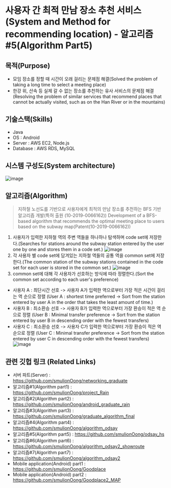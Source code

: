 # 사용자 간 최적 만남 장소 추천 서비스(System and Method for recommending location) - 알고리즘#5(Algorithm Part5)
## 목적(Purpose)
* 모임 장소를 정할 때 시간이 오래 걸리는 문제점 해결(Solved the problem of taking a long time to select a meeting place)
* 한강 위, 산속 등 실제 갈 수 없는 장소를 추천하는 유사 서비스의 문제점 해결(Resolving the problem of similar services that recommend places that cannot be actually visited, such as on the Han River or in the mountains)
## 기술스택(Skills)
* Java
* OS : Android
* Server : AWS EC2, Node.js
* Database : AWS RDS, MySQL
## 시스템 구성도(System architecture)
![image](https://user-images.githubusercontent.com/26674094/103957717-a88dc000-518e-11eb-835d-361711139882.png)
## 알고리즘(Algorithm)
> 지하철 노선도를 기반으로 사용자에게 최적의 만남 장소를 추천하는 BFS 기반 알고리즘 개발(특허 출원 (10-2019-0066162))
> Development of a BFS-based algorithm that recommends the optimal meeting place to users based on the subway map(Patent(10-2019-0066162))
1. 사용자가 입력한 지하철 역의 주변 역들을 하나하나 탐색하며 code set에 저장한다.(Searches for stations around the subway station entered by the user one by one and stores them in a code set.)
![image](https://user-images.githubusercontent.com/26674094/103951314-c7d22080-5181-11eb-8862-e1835e210121.png)
2. 각 사용자 별 code set에 담겨있는 지하철 역들의 공통 역을 common set에 저장한다.(The common station of the subway stations contained in the code set for each user is stored in the common set.)
![image](https://user-images.githubusercontent.com/26674094/103951748-9ad23d80-5182-11eb-87e2-79c324b78e53.png)
3. common set에 대해 각 사용자가 선호하는 방식에 따라 정렬한다.(Sort the common set according to each user's preference)
* 사용자 A : 최단시간 선호 -> 사용자 A가 입력한 역으로부터 가장 적은 시간이 걸리는 역 순으로 정렬 (User A : shortest time preferred -> Sort from the station entered by user A in the order that takes the least amount of time.)
* 사용자 B : 최소환승 선호 -> 사용자 B가 입력한 역으로부터 가장 환승이 적은 역 순으로 정렬 (User B : Minimal transfer preference -> Sort from the station entered by user B in descending order with the fewest transfers)
* 사용자 C : 최소환승 선호 -> 사용자 C가 입력한 역으로부터 가장 환승이 적은 역 순으로 정렬 (User C : Minimal transfer preference -> Sort from the station entered by user C in descending order with the fewest transfers)
![image](https://user-images.githubusercontent.com/26674094/103951774-a6256900-5182-11eb-8435-25023aae812c.png)

## 관련 깃헙 링크 (Related Links)
* 서버 파트(Server) : <https://github.com/smulionOong/networking_graduate>
* 알고리즘#1(Algorithm part1) : <https://github.com/smulionOong/project_Rain>
* 알고리즘#2(Algorithm part2) : <https://github.com/smulionOong/android_graduate_rain>
* 알고리즘#3(Algorithm part3) : <https://github.com/smulionOong/graduate_algorithm_final>
* 알고리즘#4(Algorithm part4) : <https://github.com/smulionOong/algorithm_odsay>
* 알고리즘#5(Algorithm part5) : <https://github.com/smulionOong/odsay_hs>
* 알고리즘#6(Algorithm part6) : <https://github.com/smulionOong/algorithm_odsay2_showroute>
* 알고리즘#7(Algorithm part7) : <https://github.com/smulionOong/algorithm_odsay2>
* Mobile application(Android) part1 : <https://github.com/smulionOong/Goodplace>
* Mobile application(Android) part2 : <https://github.com/smulionOong/Goodplace2_MAP>
